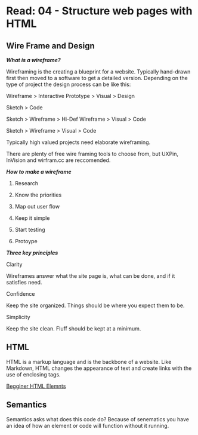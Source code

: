 # Read: 04 - Structure web pages with HTML

## Wire Frame and Design

___What is a wireframe?___

Wireframing is the creating a blueprint for a website. Typically hand-drawn first then moved to a software to get a detailed version. 
Depending on the type of project the design process can be like this:

Wireframe > Interactive Prototype > Visual > Design

Sketch > Code

Sketch > Wireframe > Hi-Def Wireframe > Visual > Code

Sketch > Wireframe > Visual > Code

Typically high valued projects need elaborate wireframing.

There are plenty of free wire framing tools to choose from, but UXPin, InVision and wirfram.cc are reccomended. 

___How to make a wireframe___

1. Research
 
2. Know the priorities
 
3. Map out user flow

4. Keep it simple
 
5. Start testing

6. Protoype

___Three key principles___ 

Clarity

Wireframes answer what the site page is, what can be done, and if it satisfies need. 

Confidence

Keep the site organized. Things should be where you expect them to be.

Simplicity

Keep the site clean. Fluff should be kept at a minimum.

## HTML

HTML is a markup language and is the backbone of a website. Like Markdown, HTML changes the appearance of text and create links with the use of enclosing tags.  

[Begginer HTML Elemnts](https://html.com/)

## Semantics

Semantics asks what does this code do? Because of senematics you have an idea of how an element or code will function without it running. 






 
